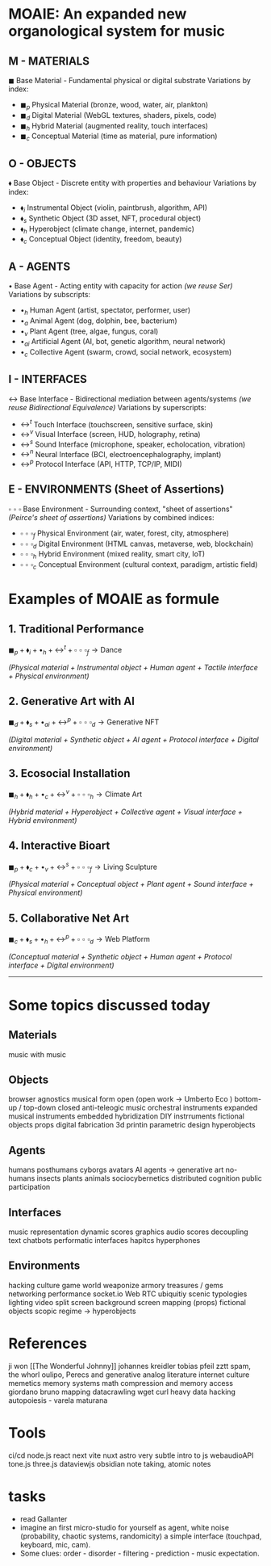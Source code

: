 # MOAIE: An expanded new organological system for music

## M - MATERIALS
$\blacksquare$ Base Material - Fundamental physical or digital substrate
Variations by index:
- $\blacksquare_p$ Physical Material (bronze, wood, water, air, plankton)
- $\blacksquare_d$ Digital Material (WebGL textures, shaders, pixels, code)
- $\blacksquare_h$ Hybrid Material (augmented reality, touch interfaces)
- $\blacksquare_c$ Conceptual Material (time as material, pure information)
## O - OBJECTS
$\blacklozenge$ Base Object - Discrete entity with properties and behaviour
Variations by index:
- $\blacklozenge_i$ Instrumental Object (violin, paintbrush, algorithm, API)
- $\blacklozenge_s$ Synthetic Object (3D asset, NFT, procedural object)
- $\blacklozenge_h$ Hyperobject (climate change, internet, pandemic)
- $\blacklozenge_c$ Conceptual Object (identity, freedom, beauty)
## A - AGENTS
$\bullet$ Base Agent - Acting entity with capacity for action *(we reuse Ser)*
Variations by subscripts:
- $\bullet_h$ Human Agent (artist, spectator, performer, user)
- $\bullet_a$ Animal Agent (dog, dolphin, bee, bacterium)
- $\bullet_v$ Plant Agent (tree, algae, fungus, coral)
- $\bullet_{ai}$ Artificial Agent (AI, bot, genetic algorithm, neural network)
- $\bullet_c$ Collective Agent (swarm, crowd, social network, ecosystem)
## I - INTERFACES
$\leftrightarrow$ Base Interface - Bidirectional mediation between agents/systems *(we reuse Bidirectional Equivalence)*
Variations by superscripts:
- $\leftrightarrow^t$ Touch Interface (touchscreen, sensitive surface, skin)
- $\leftrightarrow^v$ Visual Interface (screen, HUD, holography, retina)
- $\leftrightarrow^s$ Sound Interface (microphone, speaker, echolocation, vibration)
- $\leftrightarrow^n$ Neural Interface (BCI, electroencephalography, implant)
- $\leftrightarrow^p$ Protocol Interface (API, HTTP, TCP/IP, MIDI)
## E - ENVIRONMENTS (Sheet of Assertions)
$\square\!\!\!\!\square\!\!\!\!\square$ Base Environment - Surrounding context, "sheet of assertions" *(Peirce's sheet of assertions)*
Variations by combined indices:
- $\square\!\!\!\!\square\!\!\!\!\square_{f}$ Physical Environment (air, water, forest, city, atmosphere)
- $\square\!\!\!\!\square\!\!\!\!\square_{d}$ Digital Environment (HTML canvas, metaverse, web, blockchain)
- $\square\!\!\!\!\square\!\!\!\!\square_{h}$ Hybrid Environment (mixed reality, smart city, IoT)
- $\square\!\!\!\!\square\!\!\!\!\square_{c}$ Conceptual Environment (cultural context, paradigm, artistic field)

# Examples of MOAIE as formule

## 1. Traditional Performance

$\blacksquare_p + \blacklozenge_i + \bullet_h + \leftrightarrow^t + \square\!\!\!\!\square\!\!\!\!\square_f \rightarrow \text{Dance}$

*(Physical material + Instrumental object + Human agent + Tactile interface + Physical environment)*

## 2. Generative Art with AI

$\blacksquare_d + \blacklozenge_s + \bullet_{ai} + \leftrightarrow^p + \square\!\!\!\!\square\!\!\!\!\square_d \rightarrow \text{Generative NFT}$

*(Digital material + Synthetic object + AI agent + Protocol interface + Digital environment)*

  
## 3. Ecosocial Installation

$\blacksquare_h + \blacklozenge_h + \bullet_c + \leftrightarrow^v + \square\!\!\!\!\square\!\!\!\!\square_h \rightarrow \text{Climate Art}$

*(Hybrid material + Hyperobject + Collective agent + Visual interface + Hybrid environment)*

## 4. Interactive Bioart

$\blacksquare_p + \blacklozenge_c + \bullet_v + \leftrightarrow^s + \square\!\!\!\!\square\!\!\!\!\square_f \rightarrow \text{Living Sculpture}$

*(Physical material + Conceptual object + Plant agent + Sound interface + Physical environment)*

## 5. Collaborative Net Art

$\blacksquare_c + \blacklozenge_s + \bullet_h + \leftrightarrow^p + \square\!\!\!\!\square\!\!\!\!\square_d \rightarrow \text{Web Platform}$

*(Conceptual material + Synthetic object + Human agent + Protocol interface + Digital environment)*

---

# Some topics discussed today

## Materials
music with music 
## Objects
browser agnostics 
musical form
	open (open work →  Umberto Eco )
			bottom-up / top-down 
	closed
	 anti-teleogic music
orchestral instruments
	expanded  musical instruments
	embedded hybridization
DIY instrruments 
fictional objects
	props
	digital fabrication
	3d printin
	parametric design 
hyperobjects
## Agents
humans
posthumans
	cyborgs
	 avatars
	 AI agents →  generative art
 no-humans
	 insects
	 plants
	 animals
 sociocybernetics
	distributed cognition
	public participation
## Interfaces
music representation
	dynamic scores 
	graphics
	 audio scores 
	 decoupling
text
	chatbots
performatic interfaces
	hapitcs
hyperphones
	
## Environments
hacking culture 
game world
	weaponize
	 armory 
	 treasures / gems
networking performance
	socket.io Web RTC
	ubiquitiy
scenic typologies 
	 lighting
	video
		  split screen 
		  background screen 
		  mapping (props) 
	  fictional objects
 scopic regime →  hyperobjects

# References
ji won [[The Wonderful Johnny]]
johannes kreidler
tobias pfeil
zztt spam, the whorl
oulipo, Perecs and generative analog literature
internet culture 
	memetics 
memory systems
	math compression and memory access
	giordano bruno
mapping
datacrawling
	wget
	curl
	 heavy data hacking
autopoiesis - varela maturana
# Tools
ci/cd
node.js
react
next
	vite
	nuxt
	 astro
very subtle intro to js webaudioAPI tone.js three.js dataviewjs
obsidian 
	note taking, atomic notes 


# tasks
- read Gallanter
- imagine an first micro-studio for yourself as agent, white noise (probability, chaotic systems, randomicity)  a simple interface (touchpad, keyboard, mic, cam). 
- Some clues: order - disorder - filtering - prediction - music expectation.